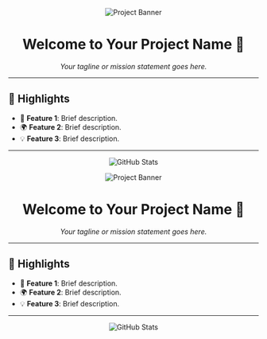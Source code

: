 <p align="center">
  <img src="https://via.placeholder.com/800x200?text=Your+Project+Name" alt="Project Banner">
</p>

<h1 align="center">Welcome to <strong>Your Project Name</strong> 👋</h1>
<p align="center">
  <em>Your tagline or mission statement goes here.</em>
</p>

---

## 🌟 Highlights
- 🚀 **Feature 1**: Brief description.
- 🌍 **Feature 2**: Brief description.
- 💡 **Feature 3**: Brief description.

---

<p align="center">
  <img src="https://github-readme-stats.vercel.app/api?username=YourUsername&show_icons=true&theme=radical" alt="GitHub Stats">
</p>
<p align="center">
  <img src="https://via.placeholder.com/800x200?text=Your+Project+Name" alt="Project Banner">
</p>

<h1 align="center">Welcome to <strong>Your Project Name</strong> 👋</h1>
<p align="center">
  <em>Your tagline or mission statement goes here.</em>
</p>

---

## 🌟 Highlights
- 🚀 **Feature 1**: Brief description.
- 🌍 **Feature 2**: Brief description.
- 💡 **Feature 3**: Brief description.

---

<p align="center">
  <img src="https://github-readme-stats.vercel.app/api?username=YourUsername&show_icons=true&theme=radical" alt="GitHub Stats">
</p>
